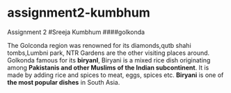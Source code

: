 # assignment2-kumbhum
Assignment 2
#Sreeja Kumbhum
####golkonda

The Golconda region was renowned for its diamonds,qutb shahi tombs,Lumbni park, NTR Gardens are the other visiting places around. Golkonda famous for its **biryanI**, Biryani is a mixed rice dish originating among **Pakistanis and other Muslims of the Indian subcontinent**. It is made by adding rice and spices to meat, eggs, spices etc. **Biryani** is one of **the most popular dishes** in South Asia.